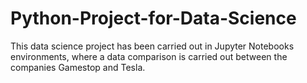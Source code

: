 # Python-Project-for-Data-Science
This data science project has been carried out in Jupyter Notebooks environments, where a data comparison is carried out between the companies Gamestop and Tesla.
